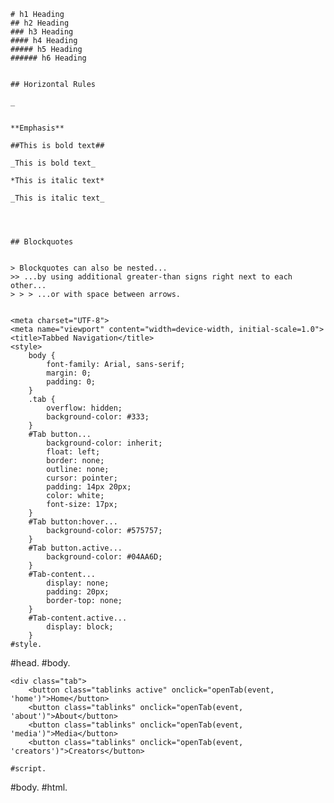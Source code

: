     # h1 Heading
    ## h2 Heading
    ### h3 Heading
    #### h4 Heading
    ##### h5 Heading
    ###### h6 Heading


    ## Horizontal Rules

    _


    **Emphasis**

    ##This is bold text##

    _This is bold text_

    *This is italic text*

    _This is italic text_




    ## Blockquotes


    > Blockquotes can also be nested...
    >> ...by using additional greater-than signs right next to each other...
    > > > ...or with space between arrows.


    <meta charset="UTF-8">
    <meta name="viewport" content="width=device-width, initial-scale=1.0">
    <title>Tabbed Navigation</title>
    <style>
        body {
            font-family: Arial, sans-serif;
            margin: 0;
            padding: 0;
        }
        .tab {
            overflow: hidden;
            background-color: #333;
        }
        #Tab button...
            background-color: inherit;
            float: left;
            border: none;
            outline: none;
            cursor: pointer;
            padding: 14px 20px;
            color: white;
            font-size: 17px;
        }
        #Tab button:hover...
            background-color: #575757;
        }
        #Tab button.active...
            background-color: #04AA6D;
        }
        #Tab-content...
            display: none;
            padding: 20px;
            border-top: none;
        }
        #Tab-content.active...
            display: block;
        }
    #style.
#head.
#body.

    <div class="tab">
        <button class="tablinks active" onclick="openTab(event, 'home')">Home</button>
        <button class="tablinks" onclick="openTab(event, 'about')">About</button>
        <button class="tablinks" onclick="openTab(event, 'media')">Media</button>
        <button class="tablinks" onclick="openTab(event, 'creators')">Creators</button>
   
    #script.

#body.
#html.
